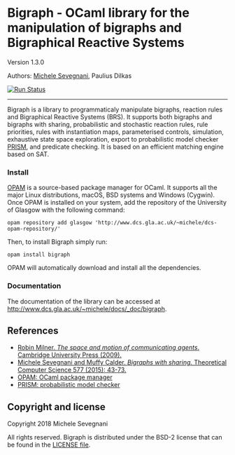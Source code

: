 # Bigraph - OCaml library for the manipulation of bigraphs and Bigraphical Reactive Systems 

Version 1.3.0

Authors: [Michele Sevegnani](http://www.dcs.gla.ac.uk/~michele), Paulius Dilkas

[![Run Status](https://api.shippable.com/projects/5a393d35fa6ab10700435cb8/badge?branch=master)](https://app.shippable.com/bitbucket/mseve/bigraph)

----------------------------------------------------------------------------

Bigraph is a library to programmaticaly manipulate bigraphs, reaction rules and
Bigraphical Reactive Systems (BRS). It supports both bigraphs and bigraphs with
sharing, probabilistic and stochastic reaction rules, rule priorities, rules
with instantiation maps, parameterised controls, simulation, exhaustive state
space exploration, export to probabilistic model checker [PRISM][prism], and
predicate checking. It is based on an efficient matching engine based on SAT.

### Install

[OPAM][opam] is a source-based package manager for OCaml. It supports all the
major Linux distributions, macOS, BSD systems and Windows (Cygwin). Once OPAM is
installed on your system, add the repository of the University of Glasgow with
the following command:

```
opam repository add glasgow 'http://www.dcs.gla.ac.uk/~michele/dcs-opam-repository/'
```

Then, to install Bigraph simply run:

```
opam install bigraph
```

OPAM will automatically download and install all the dependencies.

### Documentation

The documentation of the library can be accessed at
<http://www.dcs.gla.ac.uk/~michele/docs/_doc/bigraph>.

## References

- [Robin Milner. *The space and motion of communicating agents*. Cambridge
  University Press (2009).][milner]  
- [Michele Sevegnani and Muffy Calder. *Bigraphs with sharing*. Theoretical
  Computer Science 577 (2015): 43-73.][share]  
- [OPAM: OCaml package manager][opam]
- [PRISM: probabilistic model checker][prism]

[milner]:  <http://dl.acm.org/citation.cfm?id=1540607>
           "Robin Milner. The space and motion of communicating agents. Cambridge University Press (2009)."
[share]:   <http://doi.org/10.1016/j.tcs.2015.02.011>
           "Michele Sevegnani and Muffy Calder. Bigraphs with sharing. Theoretical Computer Science 577 (2015): 43-73."
[opam]:    <http://opam.ocaml.org/> "OPAM: OCaml package manager"
[prism]:   <http://www.prismmodelchecker.org/> "PRISM: probabilistic model checker"
## Copyright and license

Copyright 2018 Michele Sevegnani

All rights reserved. Bigraph is distributed under the BSD-2 license that can be
found in the [LICENSE file](LICENSE.md).
